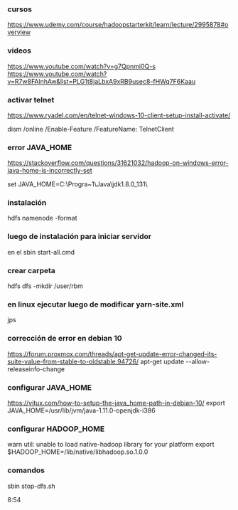 ### cursos
https://www.udemy.com/course/hadoopstarterkit/learn/lecture/2995878#overview


### videos
https://www.youtube.com/watch?v=g7Qpnmi0Q-s
https://www.youtube.com/watch?v=R7w8FAlnhAw&list=PLG1t8jaLbxA9xRB9usec8-fHWq7F6Kaau


### activar telnet
https://www.ryadel.com/en/telnet-windows-10-client-setup-install-activate/

dism /online /Enable-Feature /FeatureName: TelnetClient

### error JAVA_HOME
https://stackoverflow.com/questions/31621032/hadoop-on-windows-error-java-home-is-incorrectly-set

set JAVA_HOME=C:\Progra~1\Java\jdk1.8.0_131\

### instalación
hdfs namenode -format

### luego de instalación para iniciar servidor
en el sbin start-all.cmd

### crear carpeta
hdfs dfs -mkdir /user/rbm


### en linux ejecutar luego de modificar yarn-site.xml

jps 

### corrección de error en debian 10
https://forum.proxmox.com/threads/apt-get-update-error-changed-its-suite-value-from-stable-to-oldstable.94726/
apt-get update --allow-releaseinfo-change

### configurar JAVA_HOME
https://vitux.com/how-to-setup-the-java_home-path-in-debian-10/
export JAVA_HOME=/usr/lib/jvm/java-1.11.0-openjdk-i386

### configurar HADOOP_HOME
warn util: unable to load native-hadoop library for your platform
export $HADOOP_HOME=/lib/native/libhadoop.so.1.0.0

### comandos
sbin
stop-dfs.sh



8:54